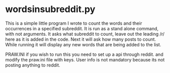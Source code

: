 # wordsinsubreddit.py
This is a simple little program I wrote to count the words and their occurrences in a 
specified subreddit. It is run as a stand alone command, with not arguments. It asks what subreddit to count, leave out the leading /r/ here as it is added in the code. Next it will ask how many posts to count. While running it will display any new words that are being added to the list. 

PRAW.INI
if you wish to run this you need to set up a api through reddit. and modify the praw.ini file with keys. User info is not mandatory because its not posting anything to reddit. 
